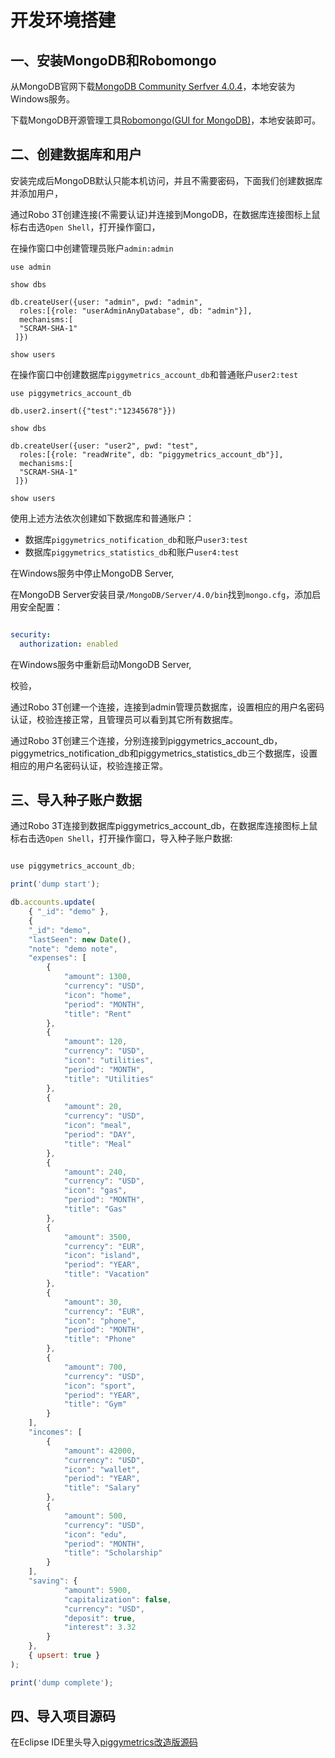 # 开发环境搭建

## 一、安装MongoDB和Robomongo

从MongoDB官网下载[MongoDB Community Serfver 4.0.4](https://www.mongodb.com/download-center/community)，本地安装为Windows服务。

下载MongoDB开源管理工具[Robomongo(GUI for MongoDB)](https://download.robomongo.org/1.2.1/windows/robo3t-1.2.1-windows-x86_64-3e50a65.exe)，本地安装即可。

## 二、创建数据库和用户

安装完成后MongoDB默认只能本机访问，并且不需要密码，下面我们创建数据库并添加用户，

通过Robo 3T创建连接(不需要认证)并连接到MongoDB，在数据库连接图标上鼠标右击选`Open Shell`，打开操作窗口，

在操作窗口中创建管理员账户`admin:admin`

```
use admin

show dbs
```

```
db.createUser({user: "admin", pwd: "admin", 
  roles:[{role: "userAdminAnyDatabase", db: "admin"}], 
  mechanisms:[  
  "SCRAM-SHA-1"
 ]})

show users
```

在操作窗口中创建数据库`piggymetrics_account_db`和普通账户`user2:test`

```
use piggymetrics_account_db

db.user2.insert({"test":"12345678"}})

show dbs
```

```
db.createUser({user: "user2", pwd: "test", 
  roles:[{role: "readWrite", db: "piggymetrics_account_db"}], 
  mechanisms:[  
  "SCRAM-SHA-1"
 ]})

show users
```

使用上述方法依次创建如下数据库和普通账户：

* 数据库`piggymetrics_notification_db`和账户`user3:test`
* 数据库`piggymetrics_statistics_db`和账户`user4:test`

在Windows服务中停止MongoDB Server,

在MongoDB Server安装目录`/MongoDB/Server/4.0/bin`找到`mongo.cfg`，添加启用安全配置：

```yml

security:
  authorization: enabled

```

在Windows服务中重新启动MongoDB Server,

校验，

通过Robo 3T创建一个连接，连接到admin管理员数据库，设置相应的用户名密码认证，校验连接正常，且管理员可以看到其它所有数据库。

通过Robo 3T创建三个连接，分别连接到piggymetrics_account_db，piggymetrics_notification_db和piggymetrics_statistics_db三个数据库，设置相应的用户名密码认证，校验连接正常。


## 三、导入种子账户数据

通过Robo 3T连接到数据库piggymetrics_account_db，在数据库连接图标上鼠标右击选`Open Shell`，打开操作窗口，导入种子账户数据:

```javascript

use piggymetrics_account_db;

print('dump start');

db.accounts.update(
    { "_id": "demo" },
    {
    "_id": "demo",
    "lastSeen": new Date(),
    "note": "demo note",
    "expenses": [
        {
            "amount": 1300,
            "currency": "USD",
            "icon": "home",
            "period": "MONTH",
            "title": "Rent"
        },
        {
            "amount": 120,
            "currency": "USD",
            "icon": "utilities",
            "period": "MONTH",
            "title": "Utilities"
        },
        {
            "amount": 20,
            "currency": "USD",
            "icon": "meal",
            "period": "DAY",
            "title": "Meal"
        },
        {
            "amount": 240,
            "currency": "USD",
            "icon": "gas",
            "period": "MONTH",
            "title": "Gas"
        },
        {
            "amount": 3500,
            "currency": "EUR",
            "icon": "island",
            "period": "YEAR",
            "title": "Vacation"
        },
        {
            "amount": 30,
            "currency": "EUR",
            "icon": "phone",
            "period": "MONTH",
            "title": "Phone"
        },
        {
            "amount": 700,
            "currency": "USD",
            "icon": "sport",
            "period": "YEAR",
            "title": "Gym"
        }
    ],
    "incomes": [
        {
            "amount": 42000,
            "currency": "USD",
            "icon": "wallet",
            "period": "YEAR",
            "title": "Salary"
        },
        {
            "amount": 500,
            "currency": "USD",
            "icon": "edu",
            "period": "MONTH",
            "title": "Scholarship"
        }
    ],
    "saving": {
            "amount": 5900,
            "capitalization": false,
            "currency": "USD",
            "deposit": true,
            "interest": 3.32
        }
    },
    { upsert: true }
);

print('dump complete');


```

## 四、导入项目源码

在Eclipse IDE里头导入[piggymetrics改造版源码](https://github.com/spring2go/piggymetrics)


